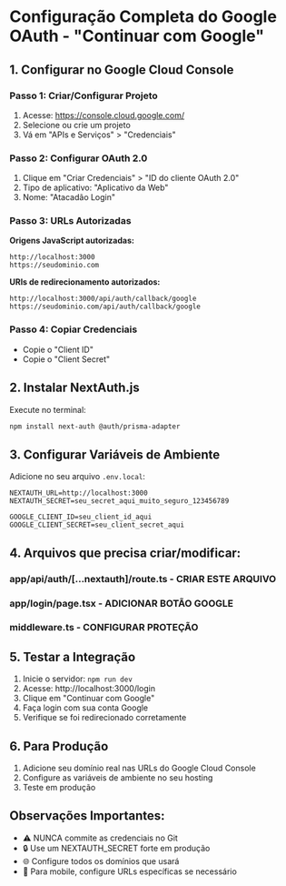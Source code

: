 # Configuração Completa do Google OAuth - "Continuar com Google"

## 1. Configurar no Google Cloud Console

### Passo 1: Criar/Configurar Projeto
1. Acesse: https://console.cloud.google.com/
2. Selecione ou crie um projeto
3. Vá em "APIs e Serviços" > "Credenciais"

### Passo 2: Configurar OAuth 2.0
1. Clique em "Criar Credenciais" > "ID do cliente OAuth 2.0"
2. Tipo de aplicativo: "Aplicativo da Web"
3. Nome: "Atacadão Login"

### Passo 3: URLs Autorizadas
**Origens JavaScript autorizadas:**
```
http://localhost:3000
https://seudominio.com
```

**URIs de redirecionamento autorizados:**
```
http://localhost:3000/api/auth/callback/google
https://seudominio.com/api/auth/callback/google
```

### Passo 4: Copiar Credenciais
- Copie o "Client ID" 
- Copie o "Client Secret"

## 2. Instalar NextAuth.js

Execute no terminal:
```bash
npm install next-auth @auth/prisma-adapter
```

## 3. Configurar Variáveis de Ambiente

Adicione no seu arquivo `.env.local`:
```env
NEXTAUTH_URL=http://localhost:3000
NEXTAUTH_SECRET=seu_secret_aqui_muito_seguro_123456789

GOOGLE_CLIENT_ID=seu_client_id_aqui
GOOGLE_CLIENT_SECRET=seu_client_secret_aqui
```

## 4. Arquivos que precisa criar/modificar:

### app/api/auth/[...nextauth]/route.ts - CRIAR ESTE ARQUIVO
### app/login/page.tsx - ADICIONAR BOTÃO GOOGLE
### middleware.ts - CONFIGURAR PROTEÇÃO

## 5. Testar a Integração

1. Inicie o servidor: `npm run dev`
2. Acesse: http://localhost:3000/login
3. Clique em "Continuar com Google"
4. Faça login com sua conta Google
5. Verifique se foi redirecionado corretamente

## 6. Para Produção

1. Adicione seu domínio real nas URLs do Google Cloud Console
2. Configure as variáveis de ambiente no seu hosting
3. Teste em produção

## Observações Importantes:

- ⚠️ NUNCA commite as credenciais no Git
- 🔒 Use um NEXTAUTH_SECRET forte em produção
- 🌐 Configure todos os domínios que usará
- 📱 Para mobile, configure URLs específicas se necessário
